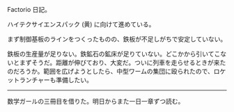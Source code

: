 Factorio 日記。

ハイテクサイエンスパック (黄) に向けて進めている。

まず制御基板のラインをつくったものの、鉄板が不足しがちで安定していない。

鉄板の生産量が足りない。鉄鉱石の鉱床が足りていない。どこかから引いてこないとまずそうだ。距離が伸びており、大変だ。ついに列車を走らせるときが来たのだろうか。範囲を広げようとしたら、中型ワームの集団に殴られたので、ロケットランチャーも準備したい。

-----

数学ガールの三冊目を借りた。明日からまた一日一章ずつ読む。
